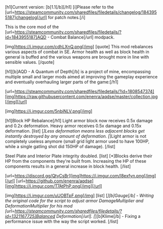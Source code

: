 [h1]Current version: [b]1.1[/b][/h1]
[i]Please refer to the [url=https://steamcommunity.com/sharedfiles/filedetails/changelog/1843955187]changelog[/url] for patch notes.[/i]

This is the core mod of the [url=https://steamcommunity.com/sharedfiles/filedetails/?id=1843955187]AQD - Combat Balance[/url] modpack.

[img]https://i.imgur.com/cdhLXnQ.png[/img]
[quote]
This mod rebalances various aspects of combat in SE. Armor health as well as block health in general is buffed and the various weapons are brought more in line with sensible values.
[/quote]

[h1][b]AQD - A Quantum of Depth[/b] is a project of mine, encompassing multiple small and larger mods aimed at improving the gameplay experience and eventually overhauling larger parts of the game:[/h1]

[url=https://steamcommunity.com/sharedfiles/filedetails/?id=1808547374][img]https://raw.githubusercontent.com/enenra/aqdse/master/collection.jpg[/img][/url]

[img]https://i.imgur.com/5nbiNLV.png[/img]

[h1]Block HP Rebalance[/h1]
Light armor block now receives 0.5x damage and 0.2x deformation. Heavy armor receives 0.5x damage and 0.15x deformation.
[list]
[*]Less deformation means less adjacent blocks get instantly destroyed by any amount of deformation.
[*]Light armor is not completely useless anymore (small grid light armor used to have 100HP, while a single gatling shot did 150HP of damage).
[/list]

Steel Plate and Interior Plate integrity doubled.
[list]
[*]Blocks derive their HP from the components they're built from. Increasing the HP of these components results in a general increase in block health.
[/list]

[url=https://discord.gg/QtyCsBr][img]https://i.imgur.com/l8exfyn.png[/img][/url]
[url=https://github.com/enenra/aqdse][img]https://i.imgur.com/T7AtPhP.png[/img][/url]

[img]https://i.imgur.com/uUOBTpF.png[/img]
[list]
[*][b]Gauge[/b] - Writing the original code for the script to adjust armor DamageMultiplier and DeformationMultiplier for his mod [url=https://steamcommunity.com/sharedfiles/filedetails/?id=1321167725]Balanced Deformation[/url].
[*][b]Klime[/b] - Fixing a performance issue with the way the script worked.
[/list]